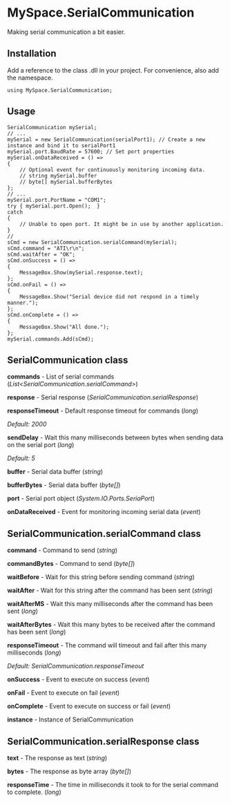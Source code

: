 # MySpace.SerialCommunication

Making serial communication a bit easier.

## Installation

Add a reference to the class .dll in your project. For convenience, also add the namespace.

	using MySpace.SerialCommunication;
	
## Usage

	SerialCommunication mySerial;
	// ...
	mySerial = new SerialCommunication(serialPort1); // Create a new instance and bind it to serialPort1
	mySerial.port.BaudRate = 57600; // Set port properties
	mySerial.onDataReceived = () =>
	{
		// Optional event for continuously monitoring incoming data.
		// string mySerial.buffer
		// byte[] mySerial.bufferBytes
	};
	// ...
	mySerial.port.PortName = "COM1";
	try { mySerial.port.Open();  }
	catch
	{
		// Unable to open port. It might be in use by another application.
	}
	//
	sCmd = new SerialCommunication.serialCommand(mySerial);
	sCmd.command = "ATI\r\n";
	sCmd.waitAfter = "OK";
	sCmd.onSuccess = () =>
	{
		MessageBox.Show(mySerial.response.text);
	};
	sCmd.onFail = () =>
	{
		MessageBox.Show("Serial device did not respond in a timely manner.");
	};
	sCmd.onComplete = () =>
	{
		MessageBox.Show("All done.");
	};
	mySerial.commands.Add(sCmd);

## SerialCommunication class

**commands** - List of serial commands (*List<SerialCommunication.serialCommand>*)

**response** - Serial response (*SerialCommunication.serialResponse*)

**responseTimeout** - Default response timeout for commands (*long*)

*Default: 2000*

**sendDelay** - Wait this many milliseconds between bytes when sending data on the serial port (*long*)

*Default: 5*

**buffer** - Serial data buffer (*string*)

**bufferBytes** - Serial data buffer (*byte[]*)

**port** - Serial port object (*System.IO.Ports.SeriaPort*)

**onDataReceived** - Event for monitoring incoming serial data (*event*)

## SerialCommunication.serialCommand class

**command** - Command to send (*string*)

**commandBytes** - Command to send (*byte[]*)

**waitBefore** - Wait for this string before sending command (*string*)

**waitAfter** - Wait for this string after the command has been sent (*string*)

**waitAfterMS** - Wait this many milliseconds after the command has been sent (*long*)

**waitAfterBytes** - Wait this many bytes to be received after the command has been sent (*long*)

**responseTimeout** - The command will timeout and fail after this many milliseconds (*long*)

*Default: SerialCommunication.responseTimeout*

**onSuccess** - Event to execute on success (*event*)

**onFail** - Event to execute on fail (*event*)

**onComplete** - Event to execute on success or fail (*event*)

**instance** - Instance of SerialCommunication

## SerialCommunication.serialResponse class

**text** - The response as text (*string*)

**bytes** - The response as byte array (*byte[]*)

**responseTime** - The time in milliseconds it took to for the serial command to complete. (*long*)